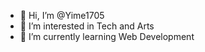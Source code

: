- 👋 Hi, I’m @Yime1705
- 👀 I’m interested in Tech and Arts
- 🌱 I’m currently learning  Web Development

<!---
Yime1705/Yime1705 is a ✨ special ✨ repository because its `README.md` (this file) appears on your GitHub profile.
You can click the Preview link to take a look at your changes.
--->
